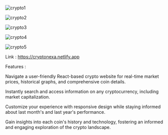 ![crypto1](https://github.com/crwaskar/cryptoverse/assets/104088193/8ed77dc6-8e33-4a69-98ae-d9f615d4c7c1)

![crypto2](https://github.com/crwaskar/cryptoverse/assets/104088193/aeefe60c-d897-4040-8724-db33478070a0)

![crypto3](https://github.com/crwaskar/cryptoverse/assets/104088193/2d4b8c6b-7b50-4b63-9dc7-0415d0fa5530)

![crypto4](https://github.com/crwaskar/cryptoverse/assets/104088193/26b0078b-53fa-4b86-a6c0-e93cc411650d)

![crypto5](https://github.com/crwaskar/cryptoverse/assets/104088193/120897c4-af3c-41ac-b436-ba7846f5da45)


Link : https://cryptonexa.netlify.app

Features : 

Navigate a user-friendly React-based crypto website for real-time market prices, historical graphs, and comprehensive coin details.

Instantly search and access information on any cryptocurrency, including market capitalization.

Customize your experience with responsive design while staying informed about last month's and last year's performance.

Gain insights into each coin's history and technology, fostering an informed and engaging exploration of the crypto landscape.
